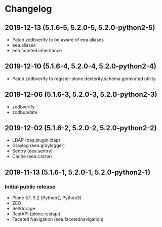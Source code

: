 # Changelog

## 2019-12-13 (5.1.6-5, 5.2.0-5, 5.2.0-python2-5)

* Patch zodbverify to be aware of eea.aliases
* eea.aliases
* eea.faceted.inheritance

## 2019-12-10 (5.1.6-4, 5.2.0-4, 5.2.0-python2-4)

* Patch zodbverify to register plone.dexterity.schema.generated utility

## 2019-12-06 (5.1.6-3, 5.2.0-3, 5.2.0-python2-3)

* zodbverify
* zodbupdate

## 2019-12-02 (5.1.6-2, 5.2.0-2, 5.2.0-python2-2)

* LDAP (pas.plugin.ldap)
* Graylog (eea.graylogger)
* Sentry (eea.sentry)
* Cache (eea.cache)

## 2019-11-13 (5.1.6-1, 5.2.0-1, 5.2.0-python2-1)

### Initial public release

* Plone 5.1, 5.2 (Python2, Python3)
* ZEO
* RelStorage
* RestAPI (plone.restapi)
* Faceted Navigation (eea.facetednavigation)
